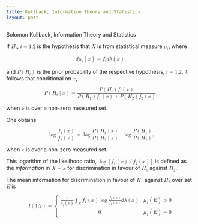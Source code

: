 ```yaml
---
title: Kullback, Information Theory and Statistics
layout: post
---
```


Solomon Kullback, Information Theory and Statistics

If <math><msub><mi>H</mi><mi>i</mi></msub></math>, <math><mi>i</mi><mo>=</mo><mn>1,2</mn></math> is the hypothesis that <math><mi>X</mi></math> is from statistical measure <math><msub><mi>μ</mi><mi>i</mi></msub></math>, where

<math display="block">
<mi>d</mi><msub><mi>μ</mi><mi>i</mi></msub><mo>(</mo><mi>x</mi><mo>)</mo>
<mo>=</mo>
<msub><mi>f</mi><mi>i</mi></msub><mi>d</mi><mi>λ</mi><mo>(</mo><mi>x</mi><mo>)</mo>
<mtext>,</mtext>
</math>

and <math><mi>P</mi><mo>(</mo><msub><mi>H</mi><mi>i</mi></msub><mo>)</mo></math> is the prior probability of the respective hypothesis, <math><mi>i</mi><mo>=</mo><mn>1,2</mn></math>, it follows that conditional on <math><mi>x</mi></math>,

<math display="block">
<mrow><mi>P</mi><mo>(</mo><msub><mi>H</mi><mi>i</mi></msub><mo>|</mo><mi>x</mi><mo>)</mo></mrow>
<mo>=</mo>
<mfrac>
<mrow><mi>P</mi><mo>(</mo><msub><mi>H</mi><mi>i</mi></msub><mo>)</mo><msub><mi>f</mi><mi>i</mi></msub><mo>(</mo><mi>x</mi><mo>)</mo></mrow>
<mrow><mi>P</mi><mo>(</mo><msub><mi>H</mi><mi>1</mi></msub><mo>)</mo><msub><mi>f</mi><mi>1</mi></msub><mo>(</mo><mi>x</mi><mo>)</mo><mo>+</mo><mi>P</mi><mo>(</mo><msub><mi>H</mi><mi>2</mi></msub><mo>)</mo><msub><mi>f</mi><mi>2</mi></msub><mo>(</mo><mi>x</mi><mo>)</mo></mrow>
</mfrac>
<mtext>,</mtext>
</math>

when <math><mi>x</mi></math> is over a non-zero measured set.

One obtains

<math display="block">
<mo>log</mo><mfrac><mrow><msub><mi>f</mi><mi>1</mi></msub><mo>(</mo><mi>x</mi><mo>)</mo></mrow><mrow><msub><mi>f</mi><mi>2</mi></msub><mo>(</mo><mi>x</mi><mo>)</mo></mrow></mfrac>
<mo>=</mo>
<mo>log</mo><mfrac><mrow><mi>P</mi><mo>(</mo><msub><mi>H</mi><mi>1</mi></msub><mo>|</mo><mi>x</mi><mo>)</mo></mrow><mrow><mi>P</mi><mo>(</mo><msub><mi>H</mi><mi>2</mi></msub><mo>|</mo><mi>x</mi><mo>)</mo></mrow></mfrac><mo>-</mo>
<mo>log</mo><mfrac><mrow><mi>P</mi><mo>(</mo><msub><mi>H</mi><mi>1</mi></msub><mo>)</mo></mrow><mrow><mi>P</mi><mo>(</mo><msub><mi>H</mi><mi>2</mi></msub><mo>)</mo></mrow></mfrac>
<mtext>,</mtext>
</math>

when <math><mi>x</mi></math> is over a non-zero measured set.

This logarithm of the likelihood ratio, <math><mo>log</mo><mrow><mo>[</mo><msub><mi>f</mi><mi>1</mi></msub><mo>(</mo><mi>x</mi><mo>)</mo><mo>/</mo><msub><mi>f</mi><mi>2</mi></msub><mo>(</mo><mi>x</mi><mo>)</mo><mo>]</mo></mrow></math> is defined as the *information* in <math><mi>X</mi><mo>=</mo><mi>x</mi></math> for discrimination in favour of <math><msub><mi>H</mi><mi>1</mi></msub></math> against <math><msub><mi>H</mi><mi>2</mi></msub></math>.

The mean information for discrimination in favour of <math><msub><mi>H</mi><mi>1</mi></msub></math> against <math><msub><mi>H</mi><mi>2</mi></msub></math> over set <math><mi>E</mi></math> is

<math display="block">
<mrow><mi>I</mi><mo>(</mo><mn>1:2</mn><mo>)</mo></mrow>
<mo>=</mo>
<mrow>
<mo>{</mo>
<mtable>
<mtr>
<mtd columnalign="left">
<mrow><mfrac><mn>1</mn><mrow><msub><mi>μ</mi><mi>1</mi></msub><mo>(</mo><mi>E</mi><mo>)</mo></mrow></mfrac>
<msub><mo>&int;</mo><mi>E</mi></msub>
<mrow><msub><mi>f</mi><mi>1</mi></msub><mo>(</mo><mi>x</mi><mo>)</mo></mrow>
<mo>log</mo><mfrac><mrow><msub><mi>f</mi><mi>1</mi></msub><mo>(</mo><mi>x</mi><mo>)</mo></mrow><mrow><msub><mi>f</mi><mi>2</mi></msub><mo>(</mo><mi>x</mi><mo>)</mo></mrow></mfrac>
<mrow><mi>d</mi><mi>λ</mi><mo>(</mo><mi>x</mi><mo>)</mo></mrow>
</mrow>
</mtd>
<mtd columnalign="left">
<mrow><msub><mi>μ</mi><mi>1</mi></msub><mo>(</mo><mi>E</mi><mo>)</mo><mo>></mo><mn>0</mn></mrow>
</mtd>
</mtr>
<mtr>
<mtd columnalign="left">
<mn>0</mn>
</mtd>
<mtd columnalign="left">
<mrow><msub><mi>μ</mi><mi>1</mi></msub><mo>(</mo><mi>E</mi><mo>)</mo><mo>=</mo><mn>0</mn></mrow>
</mtd>
</mtr>
</mtable>
</mrow>
</math>
